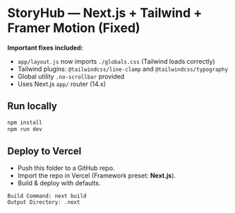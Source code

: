 # StoryHub — Next.js + Tailwind + Framer Motion (Fixed)

**Important fixes included:**
- `app/layout.js` now imports `./globals.css` (Tailwind loads correctly)
- Tailwind plugins: `@tailwindcss/line-clamp` and `@tailwindcss/typography`
- Global utility `.no-scrollbar` provided
- Uses Next.js `app/` router (14.x)

## Run locally
```bash
npm install
npm run dev
```

## Deploy to Vercel
- Push this folder to a GitHub repo.
- Import the repo in Vercel (Framework preset: **Next.js**).
- Build & deploy with defaults.
```
Build Command: next build
Output Directory: .next
```
